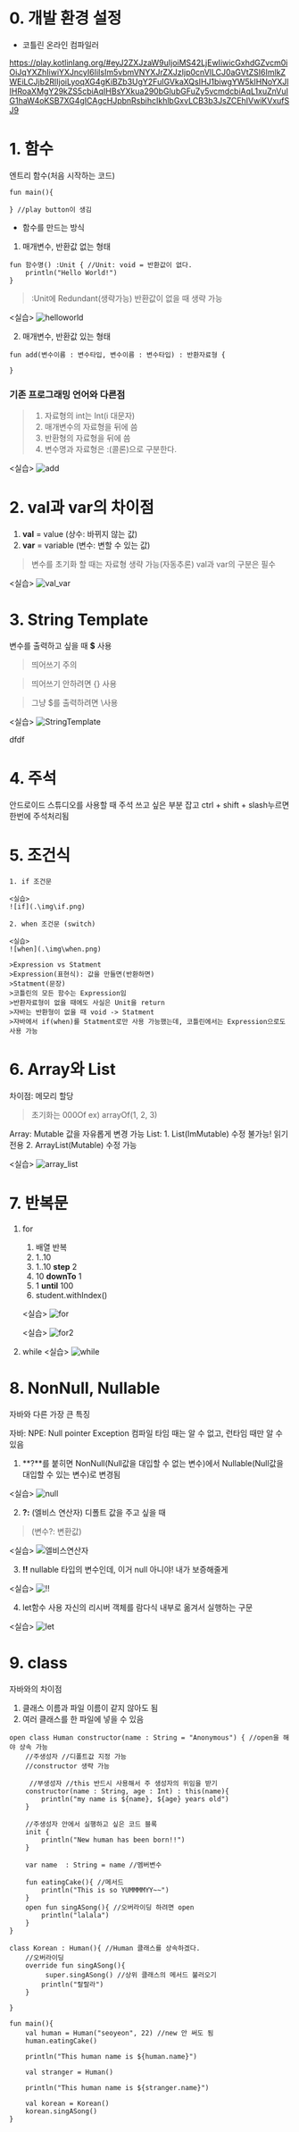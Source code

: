 # 0. 개발 환경 설정
- 코틀린 온라인 컴파일러

https://play.kotlinlang.org/#eyJ2ZXJzaW9uIjoiMS42LjEwIiwicGxhdGZvcm0iOiJqYXZhIiwiYXJncyI6IiIsIm5vbmVNYXJrZXJzIjp0cnVlLCJ0aGVtZSI6ImlkZWEiLCJjb2RlIjoiLyoqXG4gKiBZb3UgY2FuIGVkaXQsIHJ1biwgYW5kIHNoYXJlIHRoaXMgY29kZS5cbiAqIHBsYXkua290bGlubGFuZy5vcmdcbiAqL1xuZnVuIG1haW4oKSB7XG4gICAgcHJpbnRsbihcIkhlbGxvLCB3b3JsZCEhIVwiKVxufSJ9


# 1. 함수
엔트리 함수(처음 시작하는 코드)
```
fun main(){

} //play button이 생김
```

- 함수를 만드는 방식

1. 매개변수, 반환값 없는 형태
```
fun 함수명() :Unit { //Unit: void = 반환값이 없다.
    println("Hello World!")
}
```

>:Unit에 Redundant(생략가능)
>반환값이 없을 때 생략 가능

<실습>
![helloworld](.\img\helloworld.png)

2. 매개변수, 반환값 있는 형태
```
fun add(변수이름 : 변수타입, 변수이름 : 변수타입) : 반환자료형 {
    
}
```

### 기존 프로그래밍 언어와 다른점
>1. 자료형의 int는 Int(i 대문자)
>2. 매개변수의 자료형을 뒤에 씀
>3. 반환형의 자료형을 뒤에 씀
>4. 변수명과 자료형은 :(콜론)으로 구분한다.

<실습>
![add](.\img\add.png)

# 2. val과 var의 차이점
1. **val** = value (상수: 바뀌지 않는 값)
2. **var** = variable (변수: 변할 수 있는 값)

>변수를 초기화 할 때는 자료형 생략 가능(자동추론)
>val과 var의 구분은 필수

<실습>
![val_var](.\img\val_var.png)

# 3. String Template
변수를 출력하고 싶을 때 **$** 사용

>띄어쓰기 주의

>띄어쓰기 안하려면 {} 사용

>그냥 $를 출력하려면 \사용

<실습>
![StringTemplate](.\img\StringTemplate.png)

dfdf

# 4. 주석
안드로이드 스튜디오를 사용할 때 주석 쓰고 싶은 부분 잡고 ctrl + shift + slash누르면 한번에 주석처리됨

# 5. 조건식
    1. if 조건문

    <실습>
    ![if](.\img\if.png)

    2. when 조건문 (switch)

    <실습>
    ![when](.\img\when.png)

    >Expression vs Statment
    >Expression(표현식): 값을 만들면(반환하면)
    >Statment(문장)
    >코틀린의 모든 함수는 Expression임
    >반환자료형이 없을 때에도 사실은 Unit을 return
    >자바는 반환형이 없을 때 void -> Statment
    >자바에서 if(when)를 Statment로만 사용 가능했는데, 코틀린에서는 Expression으로도 사용 가능

# 6. Array와 List
차이점: 메모리 할당

>초기화는 000Of
>ex) arrayOf(1, 2, 3)

Array: Mutable 값을 자유롭게 변경 가능
List: 1. List(ImMutable) 수정 불가능! 읽기전용
      2. ArrayList(Mutable) 수정 가능

<실습>
![array_list](.\img\array_list.png)


# 7. 반복문
1. for
    1. 배열 반복
    2. 1..10
    3. 1..10 **step** 2
    4. 10 **downTo** 1
    5. 1 **until** 100
    6. student.withIndex()

    <실습>
    ![for](.\img\for.png)

    <실습>
    ![for2](.\img\for2.png)

2. while
    <실습>
    ![while](.\img\while.png)

# 8. NonNull, Nullable
자바와 다른 가장 큰 특징

자바: NPE: Null pointer Exception 
    컴파일 타임 때는 알 수 없고, 런타임 때만 알 수 있음

1. **?**를 붙히면 NonNull(Null값을 대입할 수 없는 변수)에서 Nullable(Null값을 대입할 수 있는 변수)로 변경됨

<실습>
![null](.\img\null.png)

2. **?:** (엘비스 연산자) 디폴트 값을 주고 싶을 때
>(변수?: 변환값)

<실습>
![엘비스연산자](.\img\엘비스연산자.png)

3. **!!** nullable 타입의 변수인데, 이거 null 아니야! 내가 보증해줄게

<실습>
![!!](.\img\!!.png)

4. let함수 사용
자신의 리시버 객체를 람다식 내부로 옮겨서 실행하는 구문

<실습>
![let](.\img\let.png)

# 9. class
자바와의 차이점
1. 클래스 이름과 파일 이름이 같지 않아도 됨
2. 여러 클래스를 한 파일에 넣을 수 있음

```
open class Human constructor(name : String = "Anonymous") { //open을 해야 상속 가능
    //주생성자 //디폴트값 지정 가능
    //constructor 생략 가능
    
     //부생성자 //this 반드시 사용해서 주 생성자의 위임을 받기
    constructor(name : String, age : Int) : this(name){
        println("my name is ${name}, ${age} years old")
    }
    
    //주생성자 안에서 실행하고 싶은 코드 블록
    init { 
        println("New human has been born!!")
    }
   
    var name  : String = name //멤버변수
    
    fun eatingCake(){ //메서드
        println("This is so YUMMMMYY~~")
    }
    open fun singASong(){ //오버라이딩 하려면 open
        println("lalala")
    }
}

class Korean : Human(){ //Human 클래스를 상속하겠다.
    //오버라이딩
    override fun singASong(){
         super.singASong() //상위 클래스의 메서드 불러오기
        println("랄랄라")
    }
    
}

fun main(){
    val human = Human("seoyeon", 22) //new 안 써도 됨
    human.eatingCake()
    
    println("This human name is ${human.name}")
    
    val stranger = Human()
    
    println("This human name is ${stranger.name}")
    
    val korean = Korean()
    korean.singASong()
}
```